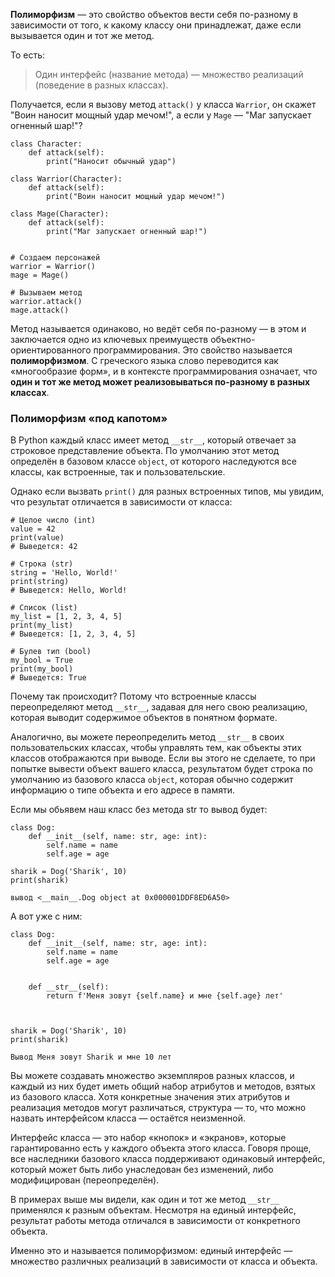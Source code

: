 **Полиморфизм** — это свойство объектов вести себя по-разному в зависимости от того, к какому классу они принадлежат, даже если вызывается один и тот же метод.

То есть:

> Один интерфейс (название метода) — множество реализаций (поведение в разных классах).

Получается, если я вызову метод `attack()` у класса `Warrior`, он скажет "Воин наносит мощный удар мечом!", а если у `Mage` — "Маг запускает огненный шар!"?

```
class Character:
    def attack(self):
        print("Наносит обычный удар")

class Warrior(Character):
    def attack(self):
        print("Воин наносит мощный удар мечом!")

class Mage(Character):
    def attack(self):
        print("Маг запускает огненный шар!")
        

# Создаем персонажей
warrior = Warrior()
mage = Mage()

# Вызываем метод
warrior.attack()
mage.attack()
```
Метод называется одинаково, но ведёт себя по-разному — в этом и заключается одно из ключевых преимуществ объектно-ориентированного программирования. Это свойство называется **полиморфизмом**. С греческого языка слово переводится как «многообразие форм», и в контексте программирования означает, что **один и тот же метод может реализовываться по-разному в разных классах**.

### Полиморфизм «под капотом»
В Python каждый класс имеет метод `__str__`, который отвечает за строковое представление объекта. По умолчанию этот метод определён в базовом классе `object`, от которого наследуются все классы, как встроенные, так и пользовательские.

Однако если вызвать `print()` для разных встроенных типов, мы увидим, что результат отличается в зависимости от класса:
```
# Целое число (int)
value = 42
print(value)  
# Выведется: 42

# Строка (str)
string = 'Hello, World!'
print(string)  
# Выведется: Hello, World!

# Список (list)
my_list = [1, 2, 3, 4, 5]
print(my_list)  
# Выведется: [1, 2, 3, 4, 5]

# Булев тип (bool)
my_bool = True
print(my_bool)  
# Выведется: True
```
Почему так происходит? Потому что встроенные классы переопределяют метод `__str__`, задавая для него свою реализацию, которая выводит содержимое объектов в понятном формате.

Аналогично, вы можете переопределить метод `__str__` в своих пользовательских классах, чтобы управлять тем, как объекты этих классов отображаются при выводе. Если вы этого не сделаете, то при попытке вывести объект вашего класса, результатом будет строка по умолчанию из базового класса `object`, которая обычно содержит информацию о типе объекта и его адресе в памяти.

Если мы обьявем наш класс без метода str то вывод будет:
```
class Dog:
    def __init__(self, name: str, age: int):
        self.name = name
        self.age = age

sharik = Dog('Sharik', 10)
print(sharik)

вывод <__main__.Dog object at 0x000001DDF8ED6A50>
```

А вот уже с ним:
```
class Dog:
    def __init__(self, name: str, age: int):
        self.name = name
        self.age = age
  

    def __str__(self):
        return f'Меня зовут {self.name} и мне {self.age} лет'

  

sharik = Dog('Sharik', 10)
print(sharik)

Вывод Меня зовут Sharik и мне 10 лет
```

Вы можете создавать множество экземпляров разных классов, и каждый из них будет иметь общий набор атрибутов и методов, взятых из базового класса. Хотя конкретные значения этих атрибутов и реализация методов могут различаться, структура — то, что можно назвать интерфейсом класса — остаётся неизменной.

Интерфейс класса — это набор «кнопок» и «экранов», которые гарантированно есть у каждого объекта этого класса. Говоря проще, все наследники базового класса поддерживают одинаковый интерфейс, который может быть либо унаследован без изменений, либо модифицирован (переопределён).

В примерах выше мы видели, как один и тот же метод `__str__` применялся к разным объектам. Несмотря на единый интерфейс, результат работы метода отличался в зависимости от конкретного объекта.

Именно это и называется полиморфизмом: единый интерфейс — множество различных реализаций в зависимости от класса и объекта.
